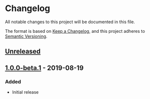 # Changelog
All notable changes to this project will be documented in this file.

The format is based on [Keep a Changelog](https://keepachangelog.com/en/1.0.0/),
and this project adheres to [Semantic Versioning](https://semver.org/spec/v2.0.0.html).

## [Unreleased]

## [1.0.0-beta.1] - 2019-08-19
### Added
- Initial release

[Unreleased]: https://github.com/olivierlacan/keep-a-changelog/compare/v1.0.0-beta.1...HEAD
[1.0.0-beta.1]: https://github.com/olivierlacan/keep-a-changelog/releases/tag/v1.0.0-beta.1
